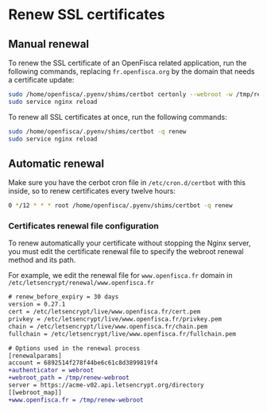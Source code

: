 # Renew SSL certificates

## Manual renewal

To renew the SSL certificate of an OpenFisca related application, run the following commands, replacing `fr.openfisca.org` by the domain that needs a certificate update:

```sh
sudo /home/openfisca/.pyenv/shims/certbot certonly --webroot -w /tmp/renew-webroot/ -d fr.openfisca.org
sudo service nginx reload
```

To renew all SSL certificates at once, run the following commands:

```sh
sudo /home/openfisca/.pyenv/shims/certbot -q renew
sudo service nginx reload
```

## Automatic renewal

Make sure you have the cerbot cron file in `/etc/cron.d/certbot` with this inside, so to renew certificates every twelve hours:

```sh
0 */12 * * * root /home/openfisca/.pyenv/shims/certbot -q renew
```

### Certificates renewal file configuration

To renew automatically your certificate without stopping the Nginx server, you must edit the certificate renewal file to specify the webroot renewal method and its path.

For example, we edit the renewal file for `www.openfisca.fr` domain in `/etc/letsencrypt/renewal/www.openfisca.fr`

```diff
# renew_before_expiry = 30 days
version = 0.27.1
cert = /etc/letsencrypt/live/www.openfisca.fr/cert.pem
privkey = /etc/letsencrypt/live/www.openfisca.fr/privkey.pem
chain = /etc/letsencrypt/live/www.openfisca.fr/chain.pem
fullchain = /etc/letsencrypt/live/www.openfisca.fr/fullchain.pem

# Options used in the renewal process
[renewalparams]
account = 6892514f278f44be6c61c8d3899819f4
+authenticator = webroot
+webroot_path = /tmp/renew-webroot
server = https://acme-v02.api.letsencrypt.org/directory
[[webroot_map]]
+www.openfisca.fr = /tmp/renew-webroot
```
